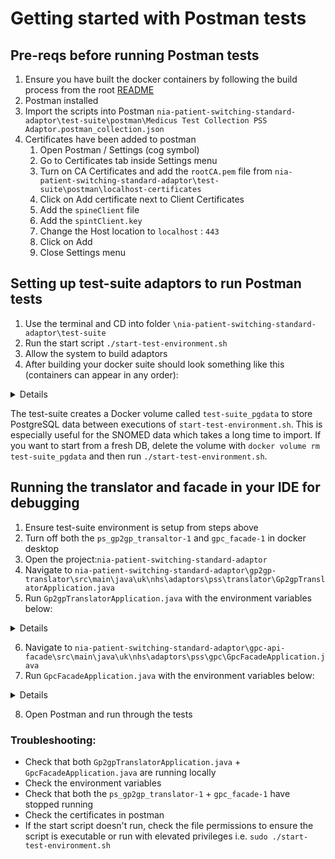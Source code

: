 # Getting started with Postman tests

## Pre-reqs before running Postman tests
1. Ensure you have built the docker containers by following the build process from the root [README](../README.md)
2. Postman installed
3. Import the scripts into Postman `nia-patient-switching-standard-adaptor\test-suite\postman\Medicus Test Collection PSS Adaptor.postman_collection.json`
4. Certificates have been added to postman
    1. Open Postman / Settings (cog symbol)
    2. Go to Certificates tab inside Settings menu
    3. Turn on CA Certificates and add the `rootCA.pem` file from `nia-patient-switching-standard-adaptor\test-suite\postman\localhost-certificates`
    4. Click on Add certificate next to Client Certificates
    5. Add the `spineClient` file
    6. Add the `spintClient.key`
    7. Change the Host location to `localhost` : `443`
    8. Click on Add
    9. Close Settings menu

## Setting up test-suite adaptors to run Postman tests
1. Use the terminal and CD into folder `\nia-patient-switching-standard-adaptor\test-suite`
2. Run the start script `./start-test-environment.sh`
3. Allow the system to build adaptors
4. After building your docker suite should look something like this (containers can appear in any order):

<details>
    ```
    - test-suite (expand the folder)
		- ps_gp2gp_translator-1
		- gpc_facade-1
		- mock-spine-mhs-1
		- inbound-1
		- ps_db-1
		- outbound-1
		- activemq-1
		- redis-1
		- dynamodb-1
    ```
</details>

The test-suite creates a Docker volume called `test-suite_pgdata` to store PostgreSQL data between executions of `start-test-environment.sh`.
This is especially useful for the SNOMED data which takes a long time to import.
If you want to start from a fresh DB, delete the volume with `docker volume rm test-suite_pgdata` and then run `./start-test-environment.sh`.

## Running the translator and facade in your IDE for debugging
1. Ensure test-suite environment is setup from steps above
2. Turn off both the `ps_gp2gp_transaltor-1` and `gpc_facade-1` in docker desktop
3. Open the project:`nia-patient-switching-standard-adaptor`
4. Navigate to `nia-patient-switching-standard-adaptor\gp2gp-translator\src\main\java\uk\nhs\adaptors\pss\translator\Gp2gpTranslatorApplication.java`
5. Run `Gp2gpTranslatorApplication.java` with the environment variables below:

<details>

   ```   
   DB_PORT: '5436'
   PS_DB_PORT: '5436'
   HOSTNAME: 'localhost'
   
   PS_DB_URL: "jdbc:postgresql://localhost:5436"
   PS_DB_OWNER_NAME: "postgres"
   PS_FROM_ODS_CODE: "PSS_001"
   PS_DB_OWNER_PASSWORD: "123456"
   PS_DB_HOST: "localhost"
   POSTGRES_PASSWORD: "123456"
   GPC_FACADE_USER_DB_PASSWORD: "123456"
   GP2GP_TRANSLATOR_USER_DB_PASSWORD: "123456"
   GP2GP_TRANSLATOR_SERVER_PORT: "8085"
   GPC_FACADE_SERVER_PORT: "8081"
   PS_QUEUE_NAME: "pssQueue"
   MHS_QUEUE_NAME: "mhsQueue"
   MHS_BASE_URL: "http://localhost:8084/"
   
   PS_AMQP_USERNAME: "admin"
   PS_AMQP_PASSWORD: "admin"
   MHS_AMQP_USERNAME: "admin"
   MHS_AMQP_PASSWORD: "admin"
   
   SDS_API_KEY: "change_if_needed" # used for calculating migration timeouts 
   
   #changepathforsnomedFilepath
   SNOMED_CT_TERMINOLOGY_FILE: "/snomed/file/location/uk_sct2mo_36.0.0_20230412000001Z.zip"
   
   SUPPORTED_FILE_TYPES: "application/msword,application/vnd.openxmlformats-officedocument.wordprocessingml.document,application/msoutlook,text/rtf,text/plain,image/bmp,image/gif,image/jpeg,image/png,image/tiff,application/xml,audio/x-aiff,audio/x-mpegurl,audio/mpeg,audio/x-wav,audio/x-ms-wma,video/3gpp2,video/3gpp,video/x-ms-asf,video/x-ms-asf,video/x-msvideo,video/x-flv,video/quicktime,video/mp4,video/mpeg,audio/vnd.rn-realaudio,application/x-shockwave-flash,video/x-ms-vob,video/x-ms-wmv,application/postscript,application/postscript,image/svg+xml,image/x-pict,application/pdf,application/vnd.openxmlformats-package.relationships+xml,text/css,text/html,application/xhtml+xml,text/plain,application/json,text/xml,application/xml,application/pdf,audio/basic,audio/mpeg,image/png,image/gif,image/jpeg,image/tiff,video/mpeg,application/msword,application/octet-stream,text/csv,application/dicom,application/zip,application/x-rar-compressed,application/x-gzip,application/vnd.ms-excel,application/vnd.openxmlformats-officedocument.spreadsheetml.sheet,application/x-mplayer2,audio/x-au,application/x-troff-msvideo,video/msvideo,image/x-windows-bmp,application/pkix-cert,application/x-x509-ca-cert,application/cdf,application/x-cdf,application/x-netcdf,application/x-x509-user-cert,application/EDIFACT,application/EDI-X12,application/EDI-Consent,application/hl7-v2,application/hl7-v2+xml,video/x-mpeg,application/pkcs10,application/x-pkcs10,application/pkcs-12,application/x-pkcs12,application/x-pkcs7-signature,application/pkcs7-mime,application/x-pkcs7-mime,application/pkcs7-mime,application/x-pkcs7-mime,application/x-pkcs7-certreqresp,application/pkcs7-signature,application/x-rtf,application/x-compressed,application/x-zip-compressed,multipart/x-zip,application/pgp,application/pgp-keys,application/pgp-signature,application/x-pgp-plugin,application/pgp-encrypted,audio/wav,audio/wave,audio/x-pn-wav,chemical/x-mdl-sdfile,chemical/x-mdl-molfile,chemical/x-pdb,application/x-hl7"
   PS_LOGGING_LEVEL: "DEBUG"
   
   ```

</details>

6. Navigate to `nia-patient-switching-standard-adaptor\gpc-api-facade\src\main\java\uk\nhs\adaptors\pss\gpc\GpcFacadeApplication.java`
7. Run `GpcFacadeApplication.java` with the environment variables below:

<details>

```
GPC_FACADE_USER_DB_PASSWORD: "123456"
```
</details>

8. Open Postman and run through the tests


### Troubleshooting:
- Check that both `Gp2gpTranslatorApplication.java` + `GpcFacadeApplication.java` are running locally
- Check the environment variables
- Check that both the `ps_gp2gp_translator-1` + `gpc_facade-1` have stopped running
- Check the certificates in postman
- If the start script doesn't run, check the file permissions to ensure the script is executable or run with 
elevated privileges i.e. `sudo ./start-test-environment.sh`   
